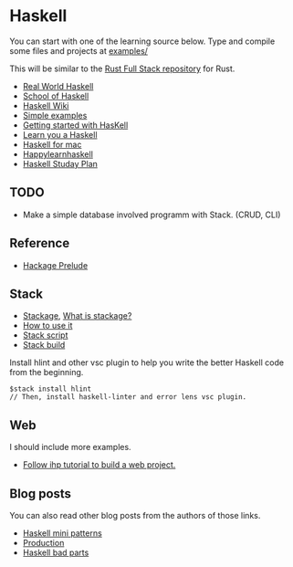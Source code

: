 <!-- * [Haskell Programming from First Principles.pdf](https://github.com/dylannichols/Haskell-Book/blob/master/Chris%20Allen%20%26%20Julie%20Moronuki%20-%20Haskell%20Programming%20from%20First%20Principles.pdf) -->

<!-- https://github.com/mongodb-haskell/mongodb/blob/master/test/Main.hs -->

# Haskell 

You can start with one of the learning source below. Type and compile some files and projects at [examples/](https://github.com/steadylearner/Haskell/tree/main/examples)

This will be similar to the [Rust Full Stack repository](https://github.com/steadylearner/Rust-Full-Stack) for Rust. 

* [Real World Haskell](http://book.realworldhaskell.org/read/getting-started.html)
* [School of Haskell](https://www.schoolofhaskell.com/school/starting-with-haskell/)
* [Haskell Wiki](https://en.m.wikibooks.org/wiki/Haskell/Simple_input_and_output)
* [Simple examples](https://www.schoolofhaskell.com/school/to-infinity-and-beyond/pick-of-the-week/Simple%20examples#binary-serialization)
* [Getting started with HasKell](https://stackoverflow.com/questions/1012573/getting-started-with-haskell)
* [Learn you a Haskell](http://learnyouahaskell.com/chapters)
* [Haskell for mac](http://learn.hfm.io/first_steps.html)
* [Happylearnhaskell](http://www.happylearnhaskelltutorial.com/contents.html)
* [Haskell Studay Plan](https://github.com/soupi/haskell-study-plan/)

## TODO

* Make a simple database involved programm with Stack. (CRUD, CLI)

## Reference

* [Hackage Prelude](https://hackage.haskell.org/package/base-4.14.0.0/docs/Prelude.html)

## Stack

* [Stackage](https://www.stackage.org/), [What is stackage?](https://www.snoyman.com/blog/2020/08/stackage-for-rust)
* [How to use it](https://schooloffp.co/2020/12/05/whirlwind-tour-of-stack-for-beginners.html)
* [Stack script](https://www.fpcomplete.com/haskell/tutorial/stack-script/)
* [Stack build](https://www.fpcomplete.com/haskell/tutorial/stack-build/)

Install hlint and other vsc plugin to help you write the better Haskell code from the beginning.

```console
$stack install hlint
// Then, install haskell-linter and error lens vsc plugin.
```

## Web

I should include more examples.

* [Follow ihp tutorial to build a web project.](https://ihp.digitallyinduced.com/)

## Blog posts

You can also read other blog posts from the authors of those links.

* [Haskell mini patterns](https://kowainik.github.io/posts/haskell-mini-patterns)
* [Production](https://www.stephendiehl.com/posts/production.html)
* [Haskell bad parts](https://www.snoyman.com/blog/2020/10/haskell-bad-parts-1)